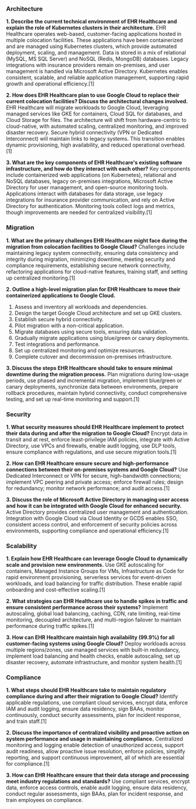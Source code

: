 ### Architecture
**1. Describe the current technical environment of EHR Healthcare and explain the role of Kubernetes clusters in their architecture.**
EHR Healthcare operates web-based, customer-facing applications hosted in multiple colocation facilities. These applications have been containerized and are managed using Kubernetes clusters, which provide automated deployment, scaling, and management. Data is stored in a mix of relational (MySQL, MS SQL Server) and NoSQL (Redis, MongoDB) databases. Legacy integrations with insurance providers remain on-premises, and user management is handled via Microsoft Active Directory. Kubernetes enables consistent, scalable, and reliable application management, supporting rapid growth and operational efficiency.[1]

**2. How does EHR Healthcare plan to use Google Cloud to replace their current colocation facilities? Discuss the architectural changes involved.**
EHR Healthcare will migrate workloads to Google Cloud, leveraging managed services like GKE for containers, Cloud SQL for databases, and Cloud Storage for files. The architecture will shift from hardware-centric to cloud-native, with automated scaling, centralized monitoring, and improved disaster recovery. Secure hybrid connectivity (VPN or Dedicated Interconnect) will maintain links to legacy systems. This transition enables dynamic provisioning, high availability, and reduced operational overhead.[1]

**3. What are the key components of EHR Healthcare's existing software infrastructure, and how do they interact with each other?**
Key components include containerized web applications (on Kubernetes), relational and NoSQL databases, legacy on-premises integrations, Microsoft Active Directory for user management, and open-source monitoring tools. Applications interact with databases for data storage, use legacy integrations for insurance provider communication, and rely on Active Directory for authentication. Monitoring tools collect logs and metrics, though improvements are needed for centralized visibility.[1]

### Migration
**1. What are the primary challenges EHR Healthcare might face during the migration from colocation facilities to Google Cloud?**
Challenges include maintaining legacy system connectivity, ensuring data consistency and integrity during migration, minimizing downtime, meeting security and compliance requirements, establishing secure network connectivity, refactoring applications for cloud-native features, training staff, and setting up centralized monitoring.[1]

**2. Outline a high-level migration plan for EHR Healthcare to move their containerized applications to Google Cloud.**

1. Assess and inventory all workloads and dependencies.
2. Design the target Google Cloud architecture and set up GKE clusters.
3. Establish secure hybrid connectivity.
4. Pilot migration with a non-critical application.
5. Migrate databases using secure tools, ensuring data validation.
6. Gradually migrate applications using blue/green or canary deployments.
7. Test integrations and performance.
8. Set up centralized monitoring and optimize resources.
9. Complete cutover and decommission on-premises infrastructure.

**3. Discuss the steps EHR Healthcare should take to ensure minimal downtime during the migration process.**
Plan migrations during low-usage periods, use phased and incremental migration, implement blue/green or canary deployments, synchronize data between environments, prepare rollback procedures, maintain hybrid connectivity, conduct comprehensive testing, and set up real-time monitoring and support.[1]

### Security

**1. What security measures should EHR Healthcare implement to protect their data during and after the migration to Google Cloud?**
Encrypt data in transit and at rest, enforce least-privilege IAM policies, integrate with Active Directory, use VPCs and firewalls, enable audit logging, use DLP tools, ensure compliance with regulations, and use secure migration tools.[1]

**2. How can EHR Healthcare ensure secure and high-performance connections between their on-premises systems and Google Cloud?**
Use Dedicated Interconnect or VPN for secure, high-bandwidth connections; implement VPC peering and private access; enforce firewall rules; design for redundancy; monitor network performance; and audit access.[1]

**3. Discuss the role of Microsoft Active Directory in managing user access and how it can be integrated with Google Cloud for enhanced security.**
Active Directory provides centralized user management and authentication. Integration with Google Cloud via Cloud Identity or GCDS enables SSO, consistent access control, and enforcement of security policies across environments, supporting compliance and operational efficiency.[1]

### Scalability

**1. Explain how EHR Healthcare can leverage Google Cloud to dynamically scale and provision new environments.**
Use GKE autoscaling for containers, Managed Instance Groups for VMs, Infrastructure as Code for rapid environment provisioning, serverless services for event-driven workloads, and load balancing for traffic distribution. These enable rapid onboarding and cost-effective scaling.[1]

**2. What strategies can EHR Healthcare use to handle spikes in traffic and ensure consistent performance across their systems?**
Implement autoscaling, global load balancing, caching, CDN, rate limiting, real-time monitoring, decoupled architecture, and multi-region failover to maintain performance during traffic spikes.[1]

**3. How can EHR Healthcare maintain high availability (99.9%) for all customer-facing systems using Google Cloud?**
Deploy workloads across multiple regions/zones, use managed services with built-in redundancy, implement load balancing and health checks, enable autoscaling, set up disaster recovery, automate infrastructure, and monitor system health.[1]

### Compliance

**1. What steps should EHR Healthcare take to maintain regulatory compliance during and after their migration to Google Cloud?**
Identify applicable regulations, use compliant cloud services, encrypt data, enforce IAM and audit logging, ensure data residency, sign BAAs, monitor continuously, conduct security assessments, plan for incident response, and train staff.[1]

**2. Discuss the importance of centralized visibility and proactive action on system performance and usage in maintaining compliance.**
Centralized monitoring and logging enable detection of unauthorized access, support audit readiness, allow proactive issue resolution, enforce policies, simplify reporting, and support continuous improvement, all of which are essential for compliance.[1]

**3. How can EHR Healthcare ensure that their data storage and processing meet industry regulations and standards?**
Use compliant services, encrypt data, enforce access controls, enable audit logging, ensure data residency, conduct regular assessments, sign BAAs, plan for incident response, and train employees on compliance.
